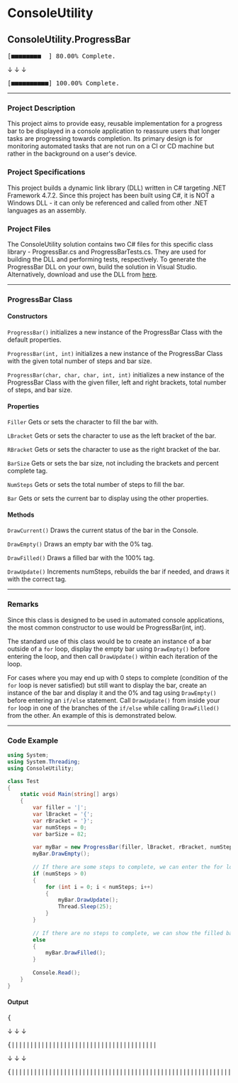 # ConsoleUtility

## ConsoleUtility.ProgressBar

<pre>[■■■■■■■■  ] 80.00% Complete.</pre>

&darr; &darr; &darr;

<pre>
[■■■■■■■■■■] 100.00% Complete.
</pre>

---


### Project Description

This project aims to provide easy, reusable implementation for a progress bar to be displayed in a console application to reassure users that longer tasks are progressing towards completion.
Its primary design is for monitoring automated tasks that are not run on a CI or CD machine but rather in the background on a user's device.


### Project Specifications

This project builds a dynamic link library (DLL) written in C# targeting .NET Framework 4.7.2.
Since this project has been built using C#, it is NOT a Windows DLL - it can only be referenced and called from other .NET languages as an assembly. 


### Project Files

The ConsoleUtility solution contains two C# files for this specific class library - ProgressBar.cs and ProgressBarTests.cs. They are used for building the DLL and performing tests, respectively.
To generate the ProgressBar DLL on your own, build the solution in Visual Studio. Alternatively, download and use the DLL from [here](ProgressBar/bin/Debug/).

---


### ProgressBar Class

#### Constructors

`ProgressBar()` initializes a new instance of the ProgressBar Class with the default properties.

`ProgressBar(int, int)` initializes a new instance of the ProgressBar Class with the given total number of steps and bar size.

`ProgressBar(char, char, char, int, int)` initializes a new instance of the ProgressBar Class with the given filler, left and right brackets, total number of steps, and  bar size.


#### Properties

`Filler` Gets or sets the character to fill the bar with.

`LBracket` Gets or sets the character to use as the left bracket of the bar.

`RBracket` Gets or sets the character to use as the right bracket of the bar.

`BarSize` Gets or sets the bar size, not including the brackets and percent complete tag.

`NumSteps` Gets or sets the total number of steps to fill the bar.

`Bar` Gets or sets the current bar to display using the other properties.


#### Methods

`DrawCurrent()` Draws the current status of the bar in the Console.

`DrawEmpty()` Draws an empty bar with the 0% tag.

`DrawFilled()` Draws a filled bar with the 100% tag.

`DrawUpdate()` Increments numSteps, rebuilds the bar if needed, and draws it with the correct tag.

---


### Remarks

Since this class is designed to be used in automated console applications, the most common constructor to use would be ProgressBar(int, int).

The standard use of this class would be to create an instance of a bar outside of a `for` loop, display the empty bar using `DrawEmpty()` before entering the loop, and then call `DrawUpdate()` within each iteration of the loop.

For cases where you may end up with 0 steps to complete (condition of the `for` loop is never satisfied) but still want to display the bar, create an instance of the bar and display it and the 0% and tag using `DrawEmpty()` before entering an `if/else` statement. Call `DrawUpdate()` from inside your `for` loop in one of the branches of the `if/else` while calling `DrawFilled()` from the other.
An example of this is demonstrated below.

---


### Code Example

```c#
using System;
using System.Threading;
using ConsoleUtility;

class Test
{
    static void Main(string[] args)
    {
        var filler = '|';
        var lBracket = '{';
        var rBracket = '}';
        var numSteps = 0;
        var barSize = 82;
        
        var myBar = new ProgressBar(filler, lBracket, rBracket, numSteps, barSize);
        myBar.DrawEmpty();
        
        // If there are some steps to complete, we can enter the for loop and update the bar.
        if (numSteps > 0)
        {
            for (int i = 0; i < numSteps; i++)
            {
                myBar.DrawUpdate();
                Thread.Sleep(25);
            }
        }
        
        // If there are no steps to complete, we can show the filled bar and 100% tag.
        else
        {
            myBar.DrawFilled();
        }
        
        Console.Read();
    }
}
```

#### Output
<pre>{                                                                                  } 0.00% Complete.</pre>
&darr; &darr; &darr;

<pre>{|||||||||||||||||||||||||||||||||||||||                                           } 47.76% Complete.</pre>
&darr; &darr; &darr;

<pre>
{||||||||||||||||||||||||||||||||||||||||||||||||||||||||||||||||||||||||||||||||||} 100.00% Complete.</pre>
